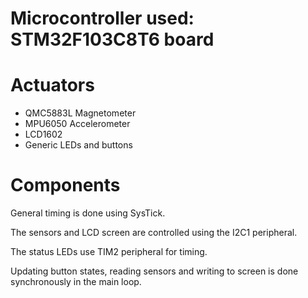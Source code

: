 # Microcontroller used: STM32F103C8T6 board

# Actuators
- QMC5883L Magnetometer
- MPU6050 Accelerometer
- LCD1602
- Generic LEDs and buttons

# Components
General timing is done using SysTick.

The sensors and LCD screen are controlled using the I2C1 peripheral.

The status LEDs use TIM2 peripheral for timing.

Updating button states, reading sensors and writing to screen is done synchronously in the main loop.
